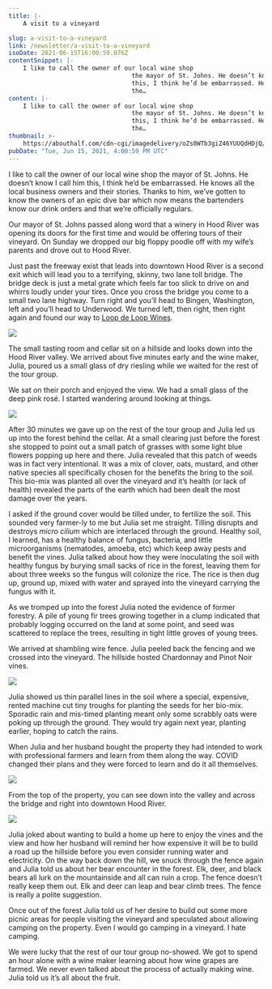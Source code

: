 ```yaml
---
title: |-
    A visit to a vineyard

slug: a-visit-to-a-vineyard
link: /newsletter/a-visit-to-a-vineyard
isoDate: 2021-06-15T16:00:59.076Z
contentSnippet: |-
    I like to call the owner of our local wine shop
                                  the mayor of St. Johns. He doesn’t know I call him
                                  this, I think he’d be embarrassed. He knows all
                                  the…
content: |-
    I like to call the owner of our local wine shop
                                  the mayor of St. Johns. He doesn’t know I call him
                                  this, I think he’d be embarrassed. He knows all
                                  the…
thumbnail: >-
    https://abouthalf.com/cdn-cgi/imagedelivery/oZs0WTb3giZ46YUUQdHDjQ/5fa94e9b-f0c4-4b47-a6ea-3d9e84343800/width=1200,format=auto
pubDate: "Tue, Jun 15, 2021, 4:00:59 PM UTC"
---
```


I like to call the owner of our local wine shop the mayor of St. Johns. He doesn’t know I call him this, I think he’d be embarrassed. He knows all the local business owners and their stories. Thanks to him, we’ve gotten to know the owners of an epic dive bar which now means the bartenders know our drink orders and that we’re officially regulars.

Our mayor of St. Johns passed along word that a winery in Hood River was opening its doors for the first time and would be offering tours of their vineyard. On Sunday we dropped our big floppy poodle off with my wife’s parents and drove out to Hood River.

Just past the freeway exist that leads into downtown Hood River is a second exit which will lead you to a terrifying, skinny, two lane toll bridge. The bridge deck is just a metal grate which feels far too slick to drive on and whirrs loudly under your tires. Once you cross the bridge you come to a small two lane highway. Turn right and you’ll head to Bingen, Washington, left and you’ll head to Underwood. We turned left, then right, then right again and found our way to [Loop de Loop Wines](https://loopdeloopvintner.com).

![](https://abouthalf.com/cdn-cgi/imagedelivery/oZs0WTb3giZ46YUUQdHDjQ/2c6c8ce1-13fe-4207-b353-feefc1c25000/width=1200,format=auto)

The small tasting room and cellar sit on a hillside and looks down into the Hood River valley. We arrived about five minutes early and the wine maker, Julia, poured us a small glass of dry riesling while we waited for the rest of the tour group.

We sat on their porch and enjoyed the view. We had a small glass of the deep pink rosé. I started wandering around looking at things.

![](https://abouthalf.com/cdn-cgi/imagedelivery/oZs0WTb3giZ46YUUQdHDjQ/cfc7b5c0-545f-471f-c8a5-c6bc4a1b5900/width=1200,format=auto)

After 30 minutes we gave up on the rest of the tour group and Julia led us up into the forest behind the cellar. At a small clearing just before the forest she stopped to point out a small patch of grasses with some light blue flowers popping up here and there. Julia revealed that this patch of weeds was in fact very intentional. It was a mix of clover, oats, mustard, and other native species all specifically chosen for the benefits the bring to the soil. This bio-mix was planted all over the vineyard and it’s health (or lack of health) revealed the parts of the earth which had been dealt the most damage over the years.

I asked if the ground cover would be tilled under, to fertilize the soil. This sounded very farmer-ly to me but Julia set me straight. Tilling disrupts and destroys _micro cilium_ which are interlaced through the ground. Healthy soil, I learned, has a healthy balance of fungus, bacteria, and little microorganisms (nematodes, amoeba, etc) which keep away pests and benefit the vines. Julia talked about how they were inoculating the soil with healthy fungus by burying small sacks of rice in the forest, leaving them for about three weeks so the fungus will colonize the rice. The rice is then dug up, ground up, mixed with water and sprayed into the vineyard carrying the fungus with it.

As we tromped up into the forest Julia noted the evidence of former forestry. A pile of young fir trees growing together in a clump indicated that probably logging occurred on the land at some point, and seed was scattered to replace the trees, resulting in tight little groves of young trees.

We arrived at shambling wire fence. Julia peeled back the fencing and we crossed into the vineyard. The hillside hosted Chardonnay and Pinot Noir vines.

![](https://abouthalf.com/cdn-cgi/imagedelivery/oZs0WTb3giZ46YUUQdHDjQ/a031940c-65d7-4f06-a150-83aa1d003000/width=1200,format=auto)

Julia showed us thin parallel lines in the soil where a special, expensive, rented machine cut tiny troughs for planting the seeds for her bio-mix. Sporadic rain and mis-timed planting meant only some scrabbly oats were poking up through the ground. They would try again next year, planting earlier, hoping to catch the rains.

When Julia and her husband bought the property they had intended to work with professional farmers and learn from them along the way. COVID changed their plans and they were forced to learn and do it all themselves.

![](https://abouthalf.com/cdn-cgi/imagedelivery/oZs0WTb3giZ46YUUQdHDjQ/e818f887-8fcc-4b2a-20ff-fc46a3389b00/width=1200,format=auto)

From the top of the property, you can see down into the valley and across the bridge and right into downtown Hood River.

![](https://abouthalf.com/cdn-cgi/imagedelivery/oZs0WTb3giZ46YUUQdHDjQ/5f10a110-c50d-4704-e211-f1d347799b00/width=1200,format=auto)

Julia joked about wanting to build a home up here to enjoy the vines and the view and how her husband will remind her how expensive it will be to build a road up the hillside before you even consider running water and electricity. On the way back down the hill, we snuck through the fence again and Julia told us about her bear encounter in the forest. Elk, deer, and black bears all lurk on the mountainside and all can ruin a crop. The fence doesn’t really keep them out. Elk and deer can leap and bear climb trees. The fence is really a polite suggestion.

Once out of the forest Julia told us of her desire to build out some more picnic areas for people visiting the vineyard and speculated about allowing camping on the property. Even I would go camping in a vineyard. I hate camping.

We were lucky that the rest of our tour group no-showed. We got to spend an hour alone with a wine maker learning about how wine grapes are farmed. We never even talked about the process of actually making wine. Julia told us it’s all about the fruit.
